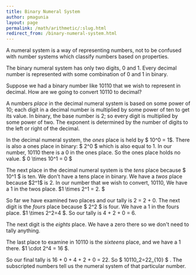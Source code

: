 ```yaml
---
title: Binary Numeral System
author: pmagunia
layout: page
permalink: /math/arithmetic/:slug.html
redirect_from: /binary-numeral-system.html
---
```


<p>A numeral system is a way of representing numbers, not to be confused with number systems which classify numbers based on properties.</p>

<p>The binary numeral system has only two digits, 0 and 1. Every decimal number is represented with some combination of 0 and 1 in binary.</p>

<p>Suppose we had a binary number like 10110 that we wish to represent in decimal. How are we going to convert 10110 to decimal?</p>

<p>A numbers <em>place</em> in the decimal numeral system is based on some power of 10; each digit in a decimal number is multiplied by some power of ten to get its value. In binary, the base number is 2; so every digit is multiplied by some power of two. The exponent is determined by the number of digits to the left or right of the decimal.</p>

<p>In the decimal numeral system, the <em>ones</em> place is held by $ 10^0 = 1$. There is also a ones place in binary: $ 2^0 $ which is also equal to 1. In our number, 10110 there is a 0 in the ones place. So the ones place holds no value. $ 0 \times 10^1 = 0 $</p>

<p>The next place in the decimal numeral system is the <em>tens</em> place because $ 10^1 $  is ten. We don't have a tens place in binary. We have a <em>twos</em> place because $2^1$ is 2. In our number that we wish to convert, 10110, We have a 1 in the twos place. $1 \times 2^1 = 2. $</p>

<p>So far we have examined two places and our tally is 2 = 2 + 0. The next digit is the <em>fours</em> place because $ 2^2 $ is four. We have a 1 in the fours place. $1 \times 2^2=4 $. So our tally is 4 + 2 + 0 = 6.</p>

<p>The next digit is the <em>eights</em> place. We have a zero there so we don't need to tally anything.</p>

<p>The last place to examine in 10110 is the <em>sixteens</em> place, and we have a 1 there. $1 \cdot 2^4 = 16 $.</p>

<p>So our final tally is 16 + 0 + 4 + 2 + 0 = 22. So $ 10110_2=22_{10} $ . The subscripted numbers tell us the numeral system of that particular number.</p>
